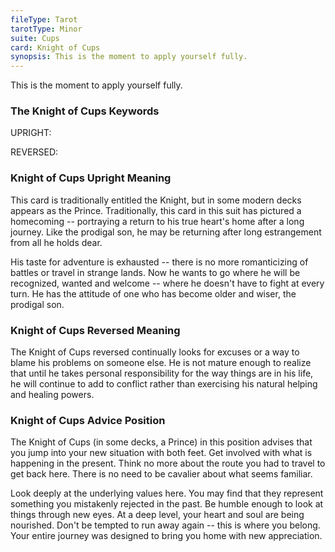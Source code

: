```yaml
---
fileType: Tarot
tarotType: Minor
suite: Cups
card: Knight of Cups
synopsis: This is the moment to apply yourself fully.
---
```

This is the moment to apply yourself fully.

### The Knight of Cups Keywords

UPRIGHT: 

REVERSED: 

### Knight of Cups Upright Meaning

This card is traditionally entitled the Knight, but in some modern decks appears as the Prince. Traditionally, this card in this suit has pictured a homecoming -- portraying a return to his true heart's home after a long journey. Like the prodigal son, he may be returning after long estrangement from all he holds dear.

His taste for adventure is exhausted -- there is no more romanticizing of battles or travel in strange lands. Now he wants to go where he will be recognized, wanted and welcome -- where he doesn't have to fight at every turn. He has the attitude of one who has become older and wiser, the prodigal son.


### Knight of Cups Reversed Meaning

The Knight of Cups reversed continually looks for excuses or a way to blame his problems on someone else. He is not mature enough to realize that until he takes personal responsibility for the way things are in his life, he will continue to add to conflict rather than exercising his natural helping and healing powers.


### Knight of Cups Advice Position

The Knight of Cups (in some decks, a Prince) in this position advises that you jump into your new situation with both feet. Get involved with what is happening in the present. Think no more about the route you had to travel to get back here. There is no need to be cavalier about what seems familiar.

Look deeply at the underlying values here. You may find that they represent something you mistakenly rejected in the past. Be humble enough to look at things through new eyes. At a deep level, your heart and soul are being nourished. Don't be tempted to run away again -- this is where you belong. Your entire journey was designed to bring you home with new appreciation.